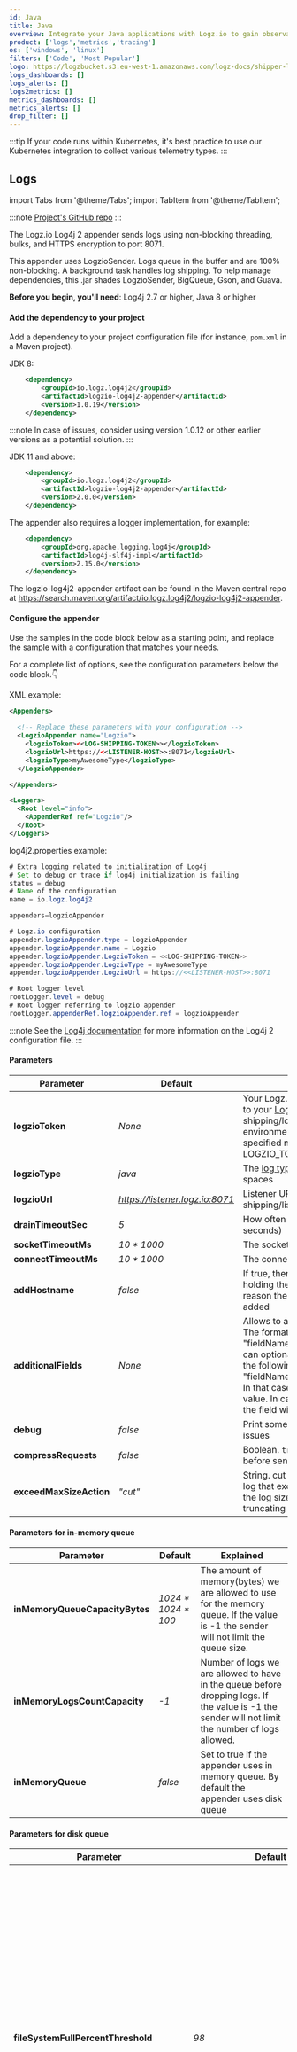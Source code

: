 ```yaml
---
id: Java
title: Java 
overview: Integrate your Java applications with Logz.io to gain observability needed to maintain and improve your applications and performance. With Logz.io, you can monitor your Java logs, metrics, and traces, know if and when incidents occur, and quickly resolve them.
product: ['logs','metrics','tracing']
os: ['windows', 'linux']
filters: ['Code', 'Most Popular']
logo: https://logzbucket.s3.eu-west-1.amazonaws.com/logz-docs/shipper-logos/java.svg
logs_dashboards: []
logs_alerts: []
logs2metrics: []
metrics_dashboards: []
metrics_alerts: []
drop_filter: []
---
```


:::tip
If your code runs within Kubernetes, it's best practice to use our Kubernetes integration to collect various telemetry types.
:::

## Logs


import Tabs from '@theme/Tabs';
import TabItem from '@theme/TabItem';

<Tabs>
  <TabItem value="Logzio-Log4j2-Appender" label="Logzio-Log4j2-Appender" default>

:::note
[Project's GitHub repo](https://github.com/logzio/logzio-log4j2-appender/)
:::

The Logz.io Log4j 2 appender sends logs using non-blocking threading, bulks, and HTTPS encryption to port 8071.

This appender uses LogzioSender.
Logs queue in the buffer and are 100% non-blocking.
A background task handles log shipping.
To help manage dependencies, this .jar shades LogzioSender, BigQueue, Gson, and Guava.

**Before you begin, you'll need**:
Log4j 2.7 or higher,
Java 8 or higher

 

#### Add the dependency to your project

Add a dependency to your project configuration file (for instance, `pom.xml` in a Maven project). 

JDK 8:
```xml
    <dependency>
        <groupId>io.logz.log4j2</groupId>
        <artifactId>logzio-log4j2-appender</artifactId>
        <version>1.0.19</version>
    </dependency>
```

:::note
In case of issues, consider using version 1.0.12 or other earlier versions as a potential solution.
:::

JDK 11 and above:
```xml
    <dependency>
        <groupId>io.logz.log4j2</groupId>
        <artifactId>logzio-log4j2-appender</artifactId>
        <version>2.0.0</version>
    </dependency>
```

The appender also requires a logger implementation, for example:
```xml
    <dependency>
        <groupId>org.apache.logging.log4j</groupId>
        <artifactId>log4j-slf4j-impl</artifactId>
        <version>2.15.0</version>
    </dependency>
```

The logzio-log4j2-appender artifact can be found in the Maven central repo at https://search.maven.org/artifact/io.logz.log4j2/logzio-log4j2-appender.

#### Configure the appender

Use the samples in the code block below as a starting point, and replace the sample with a configuration that matches your needs.

For a complete list of options, see the configuration parameters below the code block.👇

XML example:

```xml
<Appenders>

  <!-- Replace these parameters with your configuration -->
  <LogzioAppender name="Logzio">
    <logzioToken><<LOG-SHIPPING-TOKEN>></logzioToken>
    <logzioUrl>https://<<LISTENER-HOST>>:8071</logzioUrl>
    <logzioType>myAwesomeType</logzioType>
  </LogzioAppender>

</Appenders>

<Loggers>
  <Root level="info">
    <AppenderRef ref="Logzio"/>
  </Root>
</Loggers>
```

log4j2.properties example:

```java
# Extra logging related to initialization of Log4j
# Set to debug or trace if log4j initialization is failing
status = debug
# Name of the configuration
name = io.logz.log4j2

appenders=logzioAppender

# Logz.io configuration
appender.logzioAppender.type = logzioAppender
appender.logzioAppender.name = Logzio
appender.logzioAppender.LogzioToken = <<LOG-SHIPPING-TOKEN>>
appender.logzioAppender.LogzioType = myAwesomeType
appender.logzioAppender.LogzioUrl = https://<<LISTENER-HOST>>:8071

# Root logger level
rootLogger.level = debug
# Root logger referring to logzio appender
rootLogger.appenderRef.logzioAppender.ref = logzioAppender
```


:::note
See the [Log4j documentation](https://logging.apache.org/log4j/2.x/manual/configuration.html) for more information on the Log4j 2 configuration file.
:::
 

#### Parameters

| Parameter          | Default                              | Explained  | Required/Optional  |
| ------------------ | ------------------------------------ | ----- | ----- |
| **logzioToken**              | *None*                                 | Your Logz.io log shipping token securely directs the data to your [Logz.io account](https://app.logz.io/#/dashboard/settings/manage-tokens/log-shipping). {@include: ../../_include/log-shipping/log-shipping-token.html} Begin with `$` to use an environment variable or system property with the specified name. For example, `$LOGZIO_TOKEN` uses the LOGZIO_TOKEN environment variable. | Required |
| **logzioType**               | *java*                                 | The [log type](https://support.logz.io/hc/en-us/articles/209486049-What-is-Type-) for that appender, it must not contain any spaces | Optional |
| **logzioUrl**               | *https://listener.logz.io:8071*                                 | Listener URL and port.    {@include: ../../_include/log-shipping/listener-var.html}  | Required |
| **drainTimeoutSec**       | *5*                                    | How often the appender should drain the queue (in seconds) | Required |
| **socketTimeoutMs**       | *10 * 1000*                                    | The socket timeout during log shipment | Required |
| **connectTimeoutMs**       | *10 * 1000*                                    | The connection timeout during log shipment | Required |
| **addHostname**       | *false*                                    | If true, then a field named 'hostname' will be added holding the host name of the machine. If from some reason there's no defined hostname, this field won't be added | Required |
| **additionalFields**       | *None*                                    | Allows to add additional fields to the JSON message sent. The format is "fieldName1=fieldValue1;fieldName2=fieldValue2". You can optionally inject an environment variable value using the following format: "fieldName1=fieldValue1;fieldName2=$ENV_VAR_NAME". In that case, the environment variable should be the only value. In case the environment variable can't be resolved, the field will be omitted. | Optional |
| **debug**       | *false*                                    | Print some debug messages to stdout to help to diagnose issues | Required |
| **compressRequests**       | *false*                                    | Boolean. `true` if logs are compressed in gzip format before sending. `false` if logs are sent uncompressed. | Required |
| **exceedMaxSizeAction**       | *"cut"*                                    | String. cut to truncate the message field or drop to drop log that exceed the allowed maximum size for logzio. If the log size exceeding the maximum size allowed after truncating the message field, the log will be dropped. | Required |

#### Parameters for in-memory queue
| Parameter          | Default                              | Explained  |
| ------------------ | ------------------------------------ | ----- |
| **inMemoryQueueCapacityBytes**       | *1024 * 1024 * 100*                                | The amount of memory(bytes) we are allowed to use for the memory queue. If the value is -1 the sender will not limit the queue size.|
| **inMemoryLogsCountCapacity**       | *-1*                                | Number of logs we are allowed to have in the queue before dropping logs. If the value is -1 the sender will not limit the number of logs allowed.|
| **inMemoryQueue**       | *false*                                | Set to true if the appender uses in memory queue. By default the appender uses disk queue|


#### Parameters for disk queue
| Parameter          | Default                              | Explained  |
| ------------------ | ------------------------------------ | ----- |
| **fileSystemFullPercentThreshold** | *98*                                   | The percent of used file system space at which the sender will stop queueing. When we will reach that percentage, the file system in which the queue is stored will drop all new logs until the percentage of used space drops below that threshold. Set to -1 to never stop processing new logs |
| **gcPersistedQueueFilesIntervalSeconds**       | *30*                                    | How often the disk queue should clean sent logs from disk |
| **bufferDir**(deprecated, use queueDir)          | *System.getProperty("java.io.tmpdir")* | Where the appender should store the queue |
| **queueDir**          | *System.getProperty("java.io.tmpdir")* | Where the appender should store the queue |


#### Code Example

```java
import org.apache.logging.log4j.LogManager;
import org.apache.logging.log4j.Logger;

public class LogzioLog4j2Example {
  public static void main(String[] args) {
    Logger logger = LogManager.getLogger(LogzioLog4j2Example.class);

    logger.info("Testing logz.io!");
    logger.warn("Winter is coming");
  }
}
```

 

#### Troubleshooting

If you receive an error message regarding a missing appender, try adding the following configuration to the beginning and end of the configuration file:

```xml

<Configuration status="info" packages="io.logz.log4j2">

# Place the configuration from step 2

</Configuration>

```

#### MDC

When you add mapped diagnostic context (MDC) to your logs,
each key-value pair you define is added log lines while the thread is alive.

So this code sample...

```java
import org.apache.logging.log4j.LogManager;
import org.apache.logging.log4j.Logger;
import org.apache.logging.log4j.ThreadContext;

public class LogzioLog4j2Example {
  public static void main(String[] args) {
    Logger logger = LogManager.getLogger(LogzioLog4j2Example.class);
    ThreadContext.put("Key", "Value");
    logger.info("This log will hold the MDC data as well");
  }
}
```

...produces this log output.

```json
{
  "message": "This log will hold the MDC data as well",
  "Key": "Value",
  "Your log message follows": "..."
}
```

#### Markers

Markers are values you can use to tag and enrich log statements.

This code...

```java
import org.apache.logging.log4j.LogManager;
import org.apache.logging.log4j.Logger;
import org.apache.logging.log4j.Marker;
import org.apache.logging.log4j.MarkerManager;

public class LogzioLog4j2Example {
  public static void main(String[] args) {
    Logger logger = LogManager.getLogger(LogzioLog4j2Example.class);
    Marker marker = MarkerManager.getMarker("Fatal");
    logger.error(marker, "This line has a fatal error");
  }
}
```

...produces this log output.

```json
{
  "message": "This line has a fatal error",
  "Marker": "Fatal",
  "Your log message follows": "..."
}
```

</TabItem>
  <TabItem value="Logzio-Logback-Appender" label="Logzio-Logback-Appender">

:::note
[Project's GitHub repo](https://github.com/logzio/logzio-logback-appender)
:::

Logback sends logs to your Logz.io account using non-blocking threading, bulks, and HTTPS encryption to port 8071.

This appender uses BigQueue implementation of persistent queue, so all logs are backed up to a local file system before being sent.
Once you send a log, it will be enqueued in the buffer and 100% non-blocking.
A background task handles the log shipment.
To help manage dependencies, this .jar shades BigQueue, Gson, and Guava.

**Before you begin, you'll need**:
Logback 1.1.7 or higher,
Java 8 or higher

 

#### Add the dependency to your project

Add a dependency to your project configuration file

#### Installation from Maven

In the `pom.xml` add the following dependencies:

JDK 11 and above:
```
<dependency>
    <groupId>io.logz.logback</groupId>
    <artifactId>logzio-logback-appender</artifactId>
    <version>2.0.0</version>
</dependency>
```


JDK 8 and above:
```
<dependency>
    <groupId>io.logz.logback</groupId>
    <artifactId>logzio-logback-appender</artifactId>
    <version>1.0.29</version>
</dependency>
```

Logback appender also requires logback classic:
```
<dependency>
    <groupId>ch.qos.logback</groupId>
    <artifactId>logback-classic</artifactId>
    <version>1.2.7</version>
</dependency>
```

The logzio-log4j2-appender artifact can be found in the Maven central repo at https://search.maven.org/artifact/io.logz.log4j2/logzio-log4j2-appender.


#### Configure the appender

Use the samples in the code block below as a starting point, and replace the sample with a configuration that matches your needs.

For a complete list of options, see the configuration parameters below the code block.👇

:::note
See the [Logback documentation](https://logback.qos.ch/manual/configuration.html) for more information on the Logback configuration file.
:::
 

```xml
<!-- Use debug=true here if you want to see output from the appender itself -->
<!-- Use line=true here if you want to see the line of code that generated this log -->
<configuration>
    <!-- Use shutdownHook so that we can close gracefully and finish the log drain -->
    <shutdownHook class="ch.qos.logback.core.hook.DelayingShutdownHook"/>
    <appender name="LogzioLogbackAppender" class="io.logz.logback.LogzioLogbackAppender">
        <token>yourlogziopersonaltokenfromsettings</token>
        <logzioType>myAwesomeType</logzioType>
        <logzioUrl>https://listener.logz.io:8071</logzioUrl>
        <filter class="ch.qos.logback.classic.filter.ThresholdFilter">
            <level>INFO</level>
        </filter>
    </appender>
    <root level="debug">
        <!-- IMPORTANT: This line is required -->
        <appender-ref ref="LogzioLogbackAppender"/>
    </root>
</configuration>
```

If you want to output `debug` messages, include the `debug` parameter into the code as follows:


```xml
<configuration>
  <!-- Closes gracefully and finishes the log drain -->
  <shutdownHook class="ch.qos.logback.core.hook.DelayingShutdownHook"/>

  <appender name="LogzioLogbackAppender" class="io.logz.logback.LogzioLogbackAppender">
    <!-- Replace these parameters with your configuration -->
    <token><<LOG-SHIPPING-TOKEN>></token>
    <logzioUrl>https://<<LISTENER-HOST>>:8071</logzioUrl>
    <logzioType>myType</logzioType>
	<debug>true</debug>

    <filter class="ch.qos.logback.classic.filter.ThresholdFilter">
      <level>INFO</level>
    </filter>
  </appender>

  <root level="debug">
    <!-- IMPORTANT: This line is required -->
    <appender-ref ref="LogzioLogbackAppender"/>
  </root>
</configuration>
```

#### Parameters

| Parameter | Description | Required/Default |
|---|---|---|
| token | Your Logz.io log shipping token securely directs the data to your [Logz.io account](https://app.logz.io/#/dashboard/settings/manage-tokens/log-shipping). {@include: ../../_include/log-shipping/log-shipping-token.html} Begin with `$` to use an environment variable or system property with the specified name. For example, `$LOGZIO_TOKEN` uses the LOGZIO_TOKEN environment variable. | Required |
| logzioUrl | Listener URL and port.    {@include: ../../_include/log-shipping/listener-var.html}  | `https://listener.logz.io:8071` |
| logzioType | The [log type](https://docs.logz.io/docs/user-guide/data-hub/log-parsing/default-parsing/#built-in-log-types), shipped as `type` field. Used by Logz.io for consistent parsing. Can't contain spaces. | `java` |
| addHostname | Indicates whether to add `hostname` field to logs. This field holds the machine's host name.    Set to `true` to include hostname. Set to `false` to leave it off. If a host name can't be found, this field is not added. | `false` |
| additionalFields | Adds fields to the JSON message output, formatted as `field1=value1;field2=value2`.    Use `$` to inject an environment variable value, such as `field2=$VAR_NAME`. The environment variable should be the only value in the key-value pair. If the environment variable can't be resolved, the field is omitted. | N/A |
| bufferDir | Filepath where the appender stores the buffer. | `System.getProperty("java.io.tmpdir")` |
| compressRequests | Boolean. Set to `true` if you're sending gzip-compressed logs. Set to `false` if sending uncompressed logs. | `false` |
| connectTimeout  | Connection timeout during log shipment, in milliseconds. | `10 * 1000` |
| debug  | Boolean. Set to `true` to print debug messages to stdout. | `false` |
| drainTimeoutSec   | How often the appender drains the buffer, in seconds. | `5` |
| fileSystemFullPercentThreshold   | Integer. Identifies a maximum file system usage, in percent. Set to `-1` to disable.    If the file system storage exceeds this threshold, the appender stops buffering and drops all new logs. Buffering resumes if used space drops below the threshold. | `98` |
| format   | Set to `json` if the log message is to be sent as JSON, so that each JSON node is a field in Logz.io. Set to `text` to send the log message as plain text. | `text` |
| line   | Boolean. Set to `true` to print the line number of the code that generated this log message. Set to `false` to leave the line number out. | `false` |
| socketTimeout | Socket timeout during log shipment, in milliseconds. | `10 * 1000` |


#### Code sample

```java
import org.slf4j.Logger;
import org.slf4j.LoggerFactory;

public class LogzioLogbackExample {
  public static void main(String[] args) {
    Logger logger = LoggerFactory.getLogger(LogzioLogbackExample.class);

      logger.info("Testing logz.io!");
      logger.warn("Winter is coming");
  }
}
```

 

#### More options

You can optionally add mapped diagnostic context (MDC)
and markers to your logs.

#### MDC

You  can add Mapped Diagnostic Context (MDC) to your logs.
Each key-value pair you define is added log lines while the thread is alive.

So this code sample...

```java
import org.slf4j.Logger;
import org.slf4j.LoggerFactory;
import org.slf4j.MDC;

public class LogzioLogbackExample {
  public static void main(String[] args) {
    Logger logger = LoggerFactory.getLogger(LogzioLogbackExample.class);

    MDC.put("Key", "Value");
    logger.info("This log will hold the MDC data as well");
  }
}
```

...produces this log output.

```json
{
  "message": "This log will hold the MDC data as well",
  "Key": "Value",
  "Your log message follows": "..."
}
```

#### Markers

Markers are values you can use to tag and enrich log statements.

This code...

```java
import org.slf4j.Logger;
import org.slf4j.LoggerFactory;
import org.slf4j.Marker;

public class LogzioLogbackExample {

  public static void main(String[] args) {
    Logger logger = LoggerFactory.getLogger(LogzioLogbackExample.class);

    Marker marker = MarkerFactory.getMarker("Fatal");
    logger.error(marker, "This line has a fatal error");
  }
}
```

...produces this log output.

```json
{
  "message": "This line has a fatal error",
  "Marker": "Fatal",
  "Your log message follows": "..."
}
```
  
#### Troubleshooting
  
If the log appender does not ship logs, add `<inMemoryQueue>true</inMemoryQueue>` and `<inMemoryQueueCapacityBytes>-1</inMemoryQueueCapacityBytes>` to the configuration file as follows:
  
```xml
<configuration>
  <!-- Closes gracefully and finishes the log drain -->
  <shutdownHook class="ch.qos.logback.core.hook.DelayingShutdownHook"/>

  <appender name="LogzioLogbackAppender" class="io.logz.logback.LogzioLogbackAppender">
    <!-- Replace these parameters with your configuration -->
    <token><<LOG-SHIPPING-TOKEN>></token>
    <logzioUrl><<LISTENER-HOST>>:8071</logzioUrl>
    <logzioType>myType</logzioType>

    <filter class="ch.qos.logback.classic.filter.ThresholdFilter">
      <level>INFO</level>
    </filter>
    <inMemoryQueue>true</inMemoryQueue> 
    <inMemoryQueueCapacityBytes>-1</inMemoryQueueCapacityBytes>
  </appender>

  <root level="debug">
    <!-- IMPORTANT: This line is required -->
    <appender-ref ref="LogzioLogbackAppender"/>
  </root>
</configuration>
```
</TabItem>
</Tabs>
  

## Metrics


:::note
[Project's GitHub repo](https://github.com/logzio/micrometer-registry-logzio/)
:::
### Usage

<Tabs>
  <TabItem value="Via-maven" label="Via maven" default>

```xml
<dependency>
    <groupId>io.logz.micrometer</groupId>
    <artifactId>micrometer-registry-logzio</artifactId>
    <version>1.0.2</version>
</dependency>
```

</TabItem>
  <TabItem value="Via-gradle-groovy" label="Via gradle groovy">

```groovy
implementation 'io.logz.micrometer:micrometer-registry-logzio:1.0.2'
```
</TabItem>
  <TabItem value="Via-gradle-Kotlin" label="Via gradle Kotlin">


```kotlin
implementation("io.logz.micrometer:micrometer-registry-logzio:1.0.2")
```
</TabItem>
</Tabs>

#### Import in your package

```java
import io.micrometer.logzio.LogzioConfig;
import io.micrometer.logzio.LogzioMeterRegistry;
```

#### Quick start

Replace the placeholders in the code (indicated by the double angle brackets `<< >>`) to match your specifics.

| Environment variable | Description |Required/Default|
|---|---|---|
|`<<LISTENER-HOST>>`|  The full Logz.io Listener URL for for your region, configured to use port **8052** for http traffic, or port **8053** for https traffic (example: https://listener.logz.io:8053). For more details, see the [regions page](https://docs.logz.io/docs/user-guide/admin/hosting-regions/account-region/) in logz.io docs | Required|
|`<<PROMETHEUS-METRICS-SHIPPING-TOKEN>>`| The Logz.io Prometheus Metrics account token. Find it under **Settings > Manage accounts**. [Look up your Metrics account token.](https://docs.logz.io/docs/user-guide/admin/authentication-tokens/finding-your-metrics-account-token/)  | Required|
|interval | The interval in seconds, to push metrics to Logz.io **Note that your program will need to run for at least one interval for the metrics to be sent**  | Required|

#### In your package

```java
package your_package;
import io.micrometer.core.instrument.*;
import io.micrometer.core.instrument.Timer;
import io.micrometer.logzio.LogzioConfig;
import io.micrometer.logzio.LogzioMeterRegistry;

class MicrometerLogzio {

   public static void main(String[] args) {
       // initilize config
      LogzioConfig logzioConfig = new LogzioConfig() {
         @Override
         public String get(String key) {
            return null;
         }
         @Override
         public String uri() {
           return "https://<<LISTENER-HOST>>":8053;
           // example:
           // return "https://listener.logz.io:8053"; 
         }
         
         @Override
         public String token() {
            return "<<PROMETHEUS-METRICS-SHIPPING-TOKEN>>";
         }

         @Override
         public Duration step() {
           return Duration.ofSeconds(<<interval>>);
           // example:
           // return Duration.ofSeconds(30);                    
         }
         @Override
         public Hashtable<String, String> includeLabels() {
             return new Hashtable<>();
         }
         @Override
         public Hashtable<String, String> excludeLabels() {
             return new Hashtable<>();
      };
      // Initialize registry
       LogzioMeterRegistry registry = new LogzioMeterRegistry(logzioConfig, Clock.SYSTEM);
       // Define tags (labels)
       ArrayList<Tag> tags = new ArrayList<>();
       tags.add(Tag.of("env","dev-micrometer"));

      // Create counter
      Counter counter = Counter
              .builder("counter_example")
              .description("a description of what this counter does") // optional
              .tags(tags) // optional
              .register(registry);
      // Increment your counter
      counter.increment(); 
      counter.increment(2); 
   }
}
```

#### Common tags

You can attach common tags to your registry that will be added to all metrics reported, for example:

```java
// Initialize registry
LogzioMeterRegistry registry = new LogzioMeterRegistry(logzioConfig, Clock.SYSTEM);
// Define tags (labels)
registry.config().commonTags("key", "value");
```

#### Filter labels

You can the `includeLabels` or `excludeLabels` functions to filter your metrics by labels.

#### Include

Take for example this following usage, In your `LogzioConfig()` constructor:

```java
@Override
public Hashtable<String, String> includeLabels() {
    Hashtable<String, String> includeLabels = new Hashtable<>();
    includeLabels.put("__name__", "my_counter_abc_total|my_second_counter_abc_total");
    includeLabels.put("k1", "v1");
    return includeLabels;
}
```
The registry will keep only metrics with the label `__name__` matching the regex `my_counter_abc_total|my_second_counter_abc_total`, and with the label `k1` matching the regex `v1`.

#### Exclude

In your `LogzioConfig()` constructor

```java
@Override
public Hashtable<String, String> excludeLabels() {
    Hashtable<String, String> excludeLabels = new Hashtable<>();
    excludeLabels.put("__name__", "my_counter_abc_total|my_second_counter_abc_total");
    excludeLabels.put("k1", "v1");
    return excludeLabels;
}
```

The registry will drop all metrics with the label `__name__` matching the regex `my_counter_abc_total|my_second_counter_abc_total`, and with the label `k1` matching the regex `v1`.


#### Meter binders

Micrometer provides a set of binders for monitoring JVM metrics out of the box, for example:

```java
// Initialize registry
LogzioMeterRegistry registry = new LogzioMeterRegistry(logzioConfig, Clock.SYSTEM);

// Gauges buffer and memory pool utilization
new JvmMemoryMetrics().bindTo(registry);
// Gauges max and live data size, promotion and allocation rates, and times GC pauses
new JvmGcMetrics().bindTo(registry);
// Gauges current CPU total and load average.
new ProcessorMetrics().bindTo(registry);
// Gauges thread peak, number of daemon threads, and live threads
new JvmThreadMetrics().bindTo(registry);
// Gauges loaded and unloaded classes
new ClassLoaderMetrics().bindTo(registry);

// File descriptor metrics gathered by the JVM
new FileDescriptorMetrics(tags).bindTo(registry);
// Gauges The uptime and start time of the Java virtual machine
new UptimeMetrics(tags).bindTo(registry);

// Counter of logging events
new LogbackMetrics().bindTo(registry);
new Log4j2Metrics().bindTo(registry);
```

For more information about other binders check out [Micrometer-core](https://github.com/micrometer-metrics/micrometer/tree/main/micrometer-core/src/main/java/io/micrometer/core/instrument/binder) Github repo.

#### Types of metrics 

Refer to the Micrometer [documentation](https://micrometer.io/docs/concepts) for more details.


| Name | Behavior | 
| ---- | ---------- | 
| Counter           | Metric value can only go up or be reset to 0, calculated per `counter.increment(value); ` call. |
| Gauge             | Metric value can arbitrarily increment or decrement, values can set automaticaly by tracking `Collection` size or set manually by `gauge.set(value)`  | 
| DistributionSummary | Metric values captured by the `summary.record(value)` function, the output is a distribution of `count`,`sum` and `max` for the recorded values during the push interval. |
| Timer       | Mesures timing, metric values can be recorded by `timer.record()` call. |

##### [Counter](https://micrometer.io/docs/concepts#_counters)

```java
Counter counter = Counter
        .builder("counter_example")
        .description("a description of what this counter does") // optional
        .tags(tags) // optional
        .register(registry);
// Increment your counter
counter.increment(); 
counter.increment(2); 
// The following metric will be created and sent to Logz.io: counter_example_total{env="dev"} 3
```

##### [Gauge](https://micrometer.io/docs/concepts#_gauges)

```java
// Create Gauge
List<String> cache = new ArrayList<>(4);
// Track list size
Gauge gauge = Gauge
        .builder("cache_size_gauge_example", cache, List::size)
        .tags(tags)
        .register(registry);
cache.add("1");
// The following metric will be created and sent to Logz.io: cache_size_gauge_example{env="dev"} 1
        
// Track map size
Map<String, Integer> map_gauge = registry.gaugeMapSize("map_gauge_example", tags, new HashMap<>());
map_gauge.put("key",1);
// The following metric will be created and sent to Logz.io: map_gauge_example{env="dev"} 1
        
// set value manually
AtomicInteger manual_gauge = registry.gauge("manual_gauge_example", new AtomicInteger(0));
manual_gauge.set(83);
// The following metric will be created and sent to Logz.io:: manual_gauge_example{env="dev"} 83
```

##### [DistributionSummary](https://micrometer.io/docs/concepts#_distribution_summaries)

```java
// Create DistributionSummary
DistributionSummary summary = DistributionSummary
        .builder("summary_example")
        .description("a description of what this summary does") // optional
        .tags(tags) // optional
        .register(registry);
// Record values to distributionSummary
summary.record(10);
summary.record(20);
summary.record(30);
// // The following metrics will be created and sent to Logz.io: 
// summary_example_count{env="dev"} 3
// summary_example_max{env="dev"} 30
// summary_example_sum{env="dev"} 60
```

##### [Timer](https://micrometer.io/docs/concepts#_timers)

```java
// Create Timer
Timer timer = Timer
        .builder("timer_example")
        .description("a description of what this timer does") // optional
        .tags(tags) // optional
        .register(registry);
// You can set a value manually
timer.record(1500,TimeUnit.MILLISECONDS);
// You can record the timing of a function
timer.record(()-> {
    try {
        Thread.sleep(1500);
    } catch (InterruptedException e) {
        e.printStackTrace();
    }
});
// The following metrics will be created and sent to Logz.io: 
// timer_example_duration_seconds_count{env="dev"} 2
// timer_example_duration_seconds_max{env="dev"} 1501
// timer_example_duration_seconds_sum{env="dev"} 3000
```



### Run your application

Run your application to start sending metrics to Logz.io.


### Check Logz.io for your metrics

Give your metrics some time to get from your system to ours, and then open [Metrics dashboard](https://app.logz.io/#/dashboard/metrics/discover?).


## Traces

Deploy this integration to enable automatic instrumentation of your Java application using OpenTelemetry.

This integration includes:

* Downloading the OpenTelemetry Java agent to your application host
* Installing the OpenTelemetry collector with Logz.io exporter
* Establishing communication between the agent and collector

On deployment, the Java agent automatically captures spans from your application and forwards them to the collector, which exports the data to your Logz.io account.

### Setup auto-instrumentation for your locally hosted Java application and send traces to Logz.io

**Before you begin, you'll need**:

* A Java application without instrumentation
* An active account with Logz.io
* Port `4317` available on your host system
* A name defined for your tracing service. You will need it to identify the traces in Logz.io.

 
:::note
This integration uses OpenTelemetry Collector Contrib, not the OpenTelemetry Collector Core.
:::
  


### Download Java agent

Download the latest version of the [OpenTelemetry Java agent](https://github.com/open-telemetry/opentelemetry-java-instrumentation/releases/latest/download/opentelemetry-javaagent.jar) to the host of your Java application.

### Download and configure OpenTelemetry collector

Create a dedicated directory on the host of your Java application and download the [OpenTelemetry collector](https://github.com/open-telemetry/opentelemetry-collector-contrib/releases/tag/v0.70.0) that is relevant to the operating system of your host.


After downloading the collector, create a configuration file `config.yaml` with the following parameters:

{@include: ../../_include/tracing-shipping/collector-config.md}

{@include: ../../_include/tracing-shipping/replace-tracing-token.html}


### Start the collector

Run the following command:

```shell
<path/to>/otelcontribcol_<VERSION-NAME> --config ./config.yaml
```
* Replace `<path/to>` with the path to the directory where you downloaded the collector.
* Replace `<VERSION-NAME>` with the version name of the collector applicable to your system, e.g. `otelcontribcol_darwin_amd64`.

### Attach the agent to the runtime and run it

Run the following command from the directory of your Java application:

```shell
java -javaagent:<path/to>/opentelemetry-javaagent-all.jar \
     -Dotel.traces.exporter=otlp \
     -Dotel.metrics.exporter=none \
     -Dotel.resource.attributes=service.name=<YOUR-SERVICE-NAME> \
     -Dotel.exporter.otlp.endpoint=http://localhost:4317 \
     -jar target/*.jar
```

* Replace `<path/to>` with the path to the directory where you downloaded the agent.
* Replace `<YOUR-SERVICE-NAME>` with the name of your tracing service defined earlier.


### Controlling the number of spans

To limit the number of outgoing spans, you can use the sampling option in the Java agent.

The sampler configures whether spans will be recorded for any call to `SpanBuilder.startSpan`.

| System property                 | Environment variable            | Description                                                  |
|---------------------------------|---------------------------------|--------------------------------------------------------------|
| otel.traces.sampler              | OTEL_TRACES_SAMPLER              | The sampler to use for tracing. Defaults to `parentbased_always_on` |
| otel.traces.sampler.arg          | OTEL_TRACES_SAMPLER_ARG          | An argument to the configured tracer if supported, for example a ratio. |

Supported values for `otel.traces.sampler` are

- "always_on": AlwaysOnSampler
- "always_off": AlwaysOffSampler
- "traceidratio": TraceIdRatioBased. `otel.traces.sampler.arg` sets the ratio.
- "parentbased_always_on": ParentBased(root=AlwaysOnSampler)
- "parentbased_always_off": ParentBased(root=AlwaysOffSampler)
- "parentbased_traceidratio": ParentBased(root=TraceIdRatioBased). `otel.traces.sampler.arg` sets the ratio.

### Check Logz.io for your traces

Give your traces some time to get from your system to ours, and then open [Tracing](https://app.logz.io/#/dashboard/jaeger).
